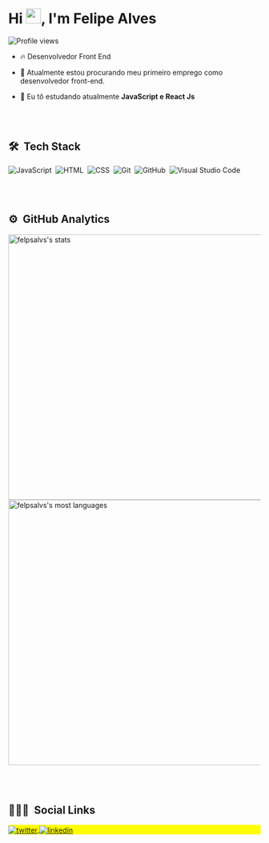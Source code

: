 <!---
- 👋 Hi, I’m @felpsalvs
- 👀 I’m interested in ...
- 🌱 I’m currently learning ...
- 💞️ I’m looking to collaborate on ...
- 📫 How to reach me ...


felpsalvs/felpsalvs is a ✨ special ✨ repository because its `README.md` (this file) appears on your GitHub profile.
You can click the Preview link to take a look at your changes.
--->
<h1 align="left">Hi <img src="https://raw.githubusercontent.com/kaueMarques/kaueMarques/master/hi.gif" width="30px">, I'm Felipe Alves</h1>
<p align="left"> <img src="https://komarev.com/ghpvc/?username=felpsalvs&color=yellow" alt="Profile views" /> </p>

- 🔥 Desenvolvedor Front End

- 🔭 Atualmente estou procurando meu primeiro emprego como desenvolvedor front-end.

- 💬 Eu tô estudando atualmente **JavaScript e React Js**

<br><br>

## 🛠 &nbsp;Tech Stack

![JavaScript](https://img.shields.io/badge/-JavaScript-05122A?style=flat&logo=javascript)&nbsp;
![HTML](https://img.shields.io/badge/-HTML-05122A?style=flat&logo=HTML5)&nbsp;
![CSS](https://img.shields.io/badge/-CSS-05122A?style=flat&logo=CSS3&logoColor=1572B6)&nbsp;
![Git](https://img.shields.io/badge/-Git-05122A?style=flat&logo=git)&nbsp;
![GitHub](https://img.shields.io/badge/-GitHub-05122A?style=flat&logo=github)&nbsp;
![Visual Studio Code](https://img.shields.io/badge/-Visual%20Studio%20Code-05122A?style=flat&logo=visual-studio-code&logoColor=007ACC)&nbsp;

<br><br>

## ⚙️ &nbsp;GitHub Analytics

<p align="left">
<img width="530em" src="https://github-readme-stats.vercel.app/api?username=felpsalvs&show_icons=true&theme=vision-friendly-dark" alt="felpsalvs's stats"/>
<img width="530em" src="https://github-readme-stats.vercel.app/api/top-langs/?username=felpsalvs&layout=compact&theme=vision-friendly-dark" alt="felpsalvs's most languages"/>
</p>

<br><br>

## 👨🏽‍🦲 &nbsp;Social Links

<p align="left" style="background:yellow">
<a href="https://twitter.com/felpsalvs" target="_blank">
  <img align="center" src="https://img.shields.io/badge/-felpsalvs-05122A?style=flat&logo=twitter" alt="twitter"/>  
</a>
<a href="https://linkedin.com/in/felipe-alves7" target="_blank">
  <img align="center" src="https://img.shields.io/badge/-felpsalvs-05122A?style=flat&logo=linkedin" alt="linkedin"/>
</a>
</p>
